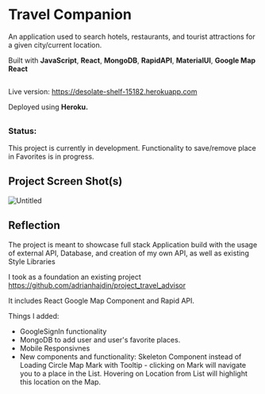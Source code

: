 # Travel Companion

An application used to search hotels, restaurants, and tourist attractions for a given city/current location.


Built with  ****JavaScript****, ****React****, ****MongoDB****,  ****RapidAPI****, ****MaterialUI****, ****Google Map React****

##


Live version: https://desolate-shelf-15182.herokuapp.com

Deployed using ****Heroku.****

##

### **Status:**

This project is currently in development. Functionality to save/remove place in Favorites is in progress.

##


## **Project Screen Shot(s)**

![Untitled](https://user-images.githubusercontent.com/88290696/185759810-3d26a98c-ab03-4cd2-b3da-3260a8192ad3.gif)

## **Reflection**

The project is meant to showcase full stack Application build with the usage of external API, Database, and creation of my own API, as well as existing Style Libraries

I took as a foundation an existing project https://github.com/adrianhajdin/project_travel_advisor

It includes React Google Map Component and Rapid API.

Things I added:
 - GoogleSignIn functionality
 - MongoDB to add user and user's favorite places. 
 - Mobile Responsivnes
 - New components and functionality: 
      Skeleton Component instead of Loading Circle 
      Map Mark with Tooltip - clicking on Mark will navigate you to a place in the List. 
      Hovering on Location from List will highlight this location on the Map.
